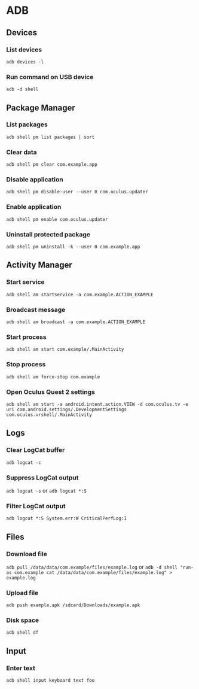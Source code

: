 # ADB

## Devices

### List devices

`adb devices -l`

### Run command on USB device

`adb -d shell`

## Package Manager

### List packages

`adb shell pm list packages | sort`

### Clear data

`adb shell pm clear com.example.app`

### Disable application

`adb shell pm disable-user --user 0 com.oculus.updater`

### Enable application

`adb shell pm enable com.oculus.updater`

### Uninstall protected package

`adb shell pm uninstall -k --user 0 com.example.app`

## Activity Manager

### Start service

`adb shell am startservice -a com.example.ACTION_EXAMPLE`

### Broadcast message

`adb shell am broadcast -a com.example.ACTION_EXAMPLE`

### Start process

`adb shell am start com.example/.MainActivity`

### Stop process

`adb shell am force-stop com.example`


### Open Oculus Quest 2 settings 

`adb shell am start -a android.intent.action.VIEW -d com.oculus.tv -e uri com.android.settings/.DevelopmentSettings com.oculus.vrshell/.MainActivity`

## Logs

### Clear LogCat buffer

`adb logcat -c`

### Suppress LogCat output

`adb logcat -s` or `adb logcat *:S`

### Filter LogCat output

`adb logcat *:S System.err:W CriticalPerfLog:I`

## Files

### Download file

`adb pull /data/data/com.example/files/example.log`
or
`adb -d shell "run-as com.example cat /data/data/com.example/files/example.log" > example.log`

### Upload file

`adb push example.apk /sdcard/Downloads/example.apk`

### Disk space

`adb shell df`

## Input

### Enter text

`adb shell input keyboard text foo`
